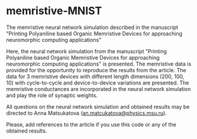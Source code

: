 # memristive-MNIST
The memristive neural network simulation described in the manuscript "Printing Polyaniline based Organic Memristive Devices for approaching neuromorphic computing applications"

Here, the neural network simulation from the manuscript "Printing Polyaniline based Organic Memristive Devices for approaching neuromorphic computing applications" is presented. The memristive data is provided for the opportunity to reproduce the results from the article. The data for 3 memristive devices with different length dimensions (200, 100, 10) with cycle-to-cycle and device-to-device variations are presented. The memristive conductances are incorporated in the neural network simulation and play the role of synaptic weights.

All questions on the neural network simulation and obtained results may be directed to Anna Matsukatova (an.matcukatova@physics.msu.ru). 

Please, add references to the article if you use this code or any of the obtained results.
